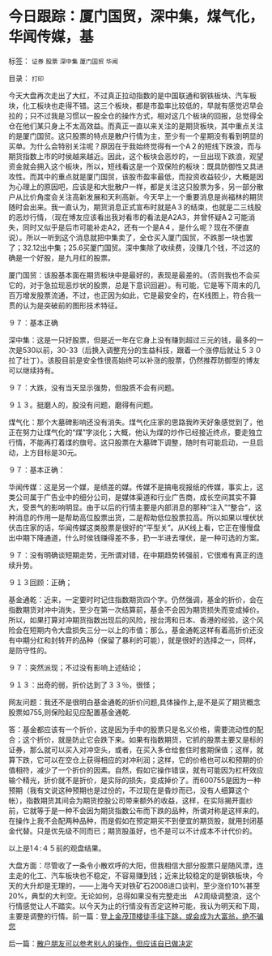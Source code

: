 # 今日跟踪：厦门国贸，深中集，煤气化，华闻传媒，基

标签： `证券` `股票` `深中集` `厦门国贸` `华闻` 

目录： `打印`

今天大盘再次走出了大红，不过真正拉动指数的是中国联通和钢铁板块、汽车板块，化工板块也走得不错。这三个板块，都是市盈率比较低的，早就有感觉迟早会拉的；只不过我是习惯以一股全仓的操作方式，相对这几个板块的回报，总觉得全仓在他们某只身上不太高效益。而真正一直以来关注的是期货板块，其中重点关注的是厦门国贸。这只股票的特点是散户行情为主，至少有一个星期没有看到明显的买单。为什么会特别关注呢？原因在于我始终觉得有一个A２的短线下跌浪，而与期货指数上市的时侯越来越近。因此，这个板块会恶炒的，一旦出现下跌浪，观望资金就会拥入这个板块，所以，短线看这是一个双保险的板块：既具防御性又具进攻性。而其中的重点就是厦门国贸，该股市盈率最低，而投资收益较少，大概是因为心理上的原因吧，应该是和大批散户一样，都是关注这只股票为多，另一部分散户从比价角度会关注高新发展和天利高新。今天早上一个重要消息是尚福林的期货随时会出来。我一直认为，期货消息正式宣布时就是A３的结束，也就是二三线股的恶炒行情，（现在博友应该看出我对看市的看法是A2A3，并曾怀疑A２可能消失，同时又似乎是后市可能补走A2，还有一个是A４，是什么呢？现在不便直说）。所以一听到这个消息就把中集卖了，全仓买入厦门国贸，不跌那一块也罢了；32.12出中集；25.6买厦门国贸。深中集除了收续费，没赚几个钱，不过这的确是一个好股，是九月红的股票。



厦门国贸：该股基本面在期货板块中是最好的，表现是最差的。（否则我也不会买它的，对于急拉现恶炒状的股票，总是下意识回避）。有可能，它是等下周末的几百万增发股票流通，不过，也正因为如此，它是最安全的，在K线图上，符合我一贯的认为是突破前的图形技术特征。

９７：基本正确



深中集：这是一只好股票，但是近一年在它身上没有赚到超过三元的钱，最多的一次是530以前，30-33（后换入调整充分的生益科技，跟着一个涨停后就让５３０拉了壮丁）。该股目前是安全性很高始终可以补涨的股票，仍然推荐防御型的博友可以继续持有。

９７：大跌，没有当天显示强势，但股质不会有问题。

９１３。挺磨人的，股没有问题，磨得有问题。



煤气化：那个大墓碑影响还没有消失。煤气化庄家的思路我昨天好象感觉到了，他正在努力让煤气化的“煤”字淡化；大概，他认为煤的炒作已经接近终点，要走独立行情，不能再打着煤的旗号。这只股票在大墓碑下调整，随时有可能启动，一旦启动，上方目标是30元。

９７：基本正确：

华闻传媒：这是另一个媒，是绩差的媒。传媒不是搞电视报纸的传媒，事实上，这类公司属于广告业中的细分公司，是媒体渠道和行业广告商，成长空间其实不算大，受景气的影响明显。由于以后的行情主要是内部消息的那种“注入”“整合”，这种消息的作用一是帮助高位股票出货，二是帮助低位股票拉高。所以如果以埋伏状伏击庄家的话，华闻传媒这类股票是很好的“平型关”。从K线上看，它正在慢慢盘出中期下降通道，什么时侯钱赚得差不多，扔一半进去埋伏，是一种可选的方案。

９７：没有明确谈短期走势，无所谓对错，在中期趋势转强前，它很难有真正的连续升势。

９１３回顾：正确；



基金通乾：近来，一定要时时记住指数期货四个字。仍然强调，基金的折价，会在指数期货对冲中消失，至少在第一次结算前，基金不会因为期货损失而变成掉价。所以，如果打算对冲期货指数出现后的风险，按台湾和日本、香港的经验，这个风险会在短期内令大盘损失三分一以上的市值；那么，基金通乾这样有着高折价还没有中期分红和封转开的品种（保留了暴利的可能），就是很好的选择之一，同样，是防守性的。

９７：突然派现；不过没有影响上述结论；

９１３：出奇的弱，折价达到了３３％，很怪；

网友问题：我还不是很明白基金通乾的折价问题,具体操作上,是不是买了期货概念股票如755,则保险起见应配置基金通乾.

答：基金都应该有一个折价，这是因为手中的股票只是名义价格，需要流动性的配合；这个折价，就是防止它会跌下来。如果有指数期货，它抓的股票主要又是标的证券，那么就可以买入对冲空头，或者，在买入多仓给套住时套期保值；这样，就算下跌，它可以在空仓上获得相应的对冲利润；这样，它的价格也可以和预期的价值相符，减少了一个折价的因素。自然，假如它操作错误，就有可能因为杠杆效应输个精光，折价就不是折价，是实际的损失，变成掉价了。而600755是因为一种预期（我有文说这种预期也是过份的，不过现在是昏炒而已，没有人细算这个帐），指数期货其间会为期货控股公司带来额外的收益，这样，在实际揭开面纱前，它就等于是一种不会因为期货指数公布而下跌的品种，所谓对称是这样来的。在操作上我不会配两种品种，而是假如在预定期买不到便宜的期货股，就用封闭基金代替。只是优先级不同而已；期货股虽好，也不是可以不计成本不计代价的。







以上是1４:４５前的观盘结果。



大盘方面：尽管收了一条令小散欢呼的大阳，但我相信大部分股票只是随风漂，连主走的化工、汽车板块也不稳定，不容易赚到钱；近来比较稳定的是钢铁板块，今天的大升却是无理的，——上海今天对铁矿石2008进口谈判，至少涨价10%甚至20%，典型的大利空。无论如何，总得如果没有完整走出　A2周级调整浪，这个行情感觉让人不踏实。以今天为止的行情没有否定这种可能，我认为明天和下周，主要是调整的行情。前一篇：[登上金茂顶楼徒手往下跳，或会成为大富翁，绝不骗您](../../../2007/9/6/登上金茂顶楼徒手往下跳，或会成为大富翁，绝不骗您.md)

后一篇：[散户朋友可以参考别人的操作，但应该自已做决定](../../../2007/9/6/散户朋友可以参考别人的操作，但应该自已做决定.md)